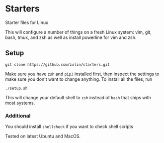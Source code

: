 # Starters
Starter files for Linux

This will configure a number of things on a fresh Linux system: vim, git, bash, tmux, and zsh as well as install powerline for vim and zsh.

## Setup

```
git clone https://github.com/zxlin/starters.git
```

Make sure you have `zsh` and `pip3` installed first, then inspect the settings to make sure you don't want to change anything.
To install all the files, run 
```
./setup.sh
```

This will change your default shell to `zsh` instead of `bash` that ships with most systems. 

### Additional

You should install `shellcheck` if you want to check shell scripts

Tested on latest Ubuntu and MacOS.
